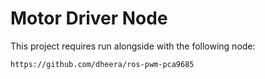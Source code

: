 # Motor Driver Node

This project requires run alongside with the following node:
```
https://github.com/dheera/ros-pwm-pca9685
```